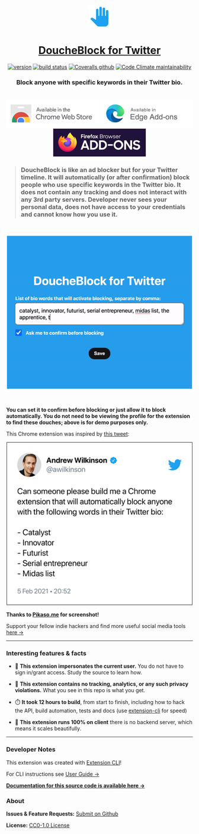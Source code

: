 <p align="center">
  <a href="https://chrome.google.com/webstore/detail/eeledoologbepiegnccedjigjkblhmhi">
    <img alt="DoucheBlock for Twitter" 
    src="https://raw.githubusercontent.com/MobileFirstLLC/doucheblock/master/assets/img/128x128.png" width="64" />
  </a>
</p>
<h1 align="center">
  <a href="https://chrome.google.com/webstore/detail/eeledoologbepiegnccedjigjkblhmhi">DoucheBlock for Twitter</a>
</h1>

<p align="center">
<a href="https://chrome.google.com/webstore/detail/eeledoologbepiegnccedjigjkblhmhi"><img src="https://img.shields.io/chrome-web-store/v/eeledoologbepiegnccedjigjkblhmhi?label=latest%20release&color=1da1f2" alt="version"/></a> <a href="https://travis-ci.com/github/MobileFirstLLC/doucheblock"><img alt="build status" src="https://travis-ci.com/MobileFirstLLC/doucheblock.svg?branch=master"></a> <a href="https://coveralls.io/github/MobileFirstLLC/doucheblock"><img alt="Coveralls github" src="https://img.shields.io/coveralls/github/MobileFirstLLC/doucheblock"></a> <a href="https://codeclimate.com/github/MobileFirstLLC/doucheblock/maintainability"><img alt="Code Climate maintainability" src="https://img.shields.io/codeclimate/maintainability/MobileFirstLLC/doucheblock"></a>

<h3 align="center">
  Block anyone with specific keywords in their Twitter bio.<br/><br/>
</h3>

<p align="center">
<a href="https://chrome.google.com/webstore/detail/eeledoologbepiegnccedjigjkblhmhi"><img alt="install at chrome web store" width="250" src="https://raw.githubusercontent.com/MobileFirstLLC/doucheblock/master/.github/badge.png"/></a> <a href="https://microsoftedge.microsoft.com/addons/detail/jjamkfoaemeiacomhpidlhkjinmpmkpj"><img alt="Edge Add-Ons" width="250" 
src="https://raw.githubusercontent.com/MobileFirstLLC/doucheblock/master/.github/badge-edge.png"/></a> <a href="https://addons.mozilla.org/en-US/firefox/addon/doucheblock-for-twitter/"><img alt="Firefox Add-Ons" width="250" 
 src="https://raw.githubusercontent.com/MobileFirstLLC/doucheblock/master/.github/badge-firefox.png"/></a>
</p>

> ### DoucheBlock is like an ad blocker but for your Twitter timeline. It will automatically (or after confirmation) block people who use specific keywords in the Twitter bio. It does not contain any tracking and does not interact with any 3rd party servers. Developer never sees your personal data, does not have access to your credentials and cannot know how you use it.
> 
<br/>

<p align="center">
<img alt="preview" width="500" src="https://raw.githubusercontent.com/MobileFirstLLC/doucheblock/master/.github/preview.gif"/>
</p>
<br/>



**You can set it to confirm before blocking or just allow it to block automatically.  You do not need to be viewing the profile for the extension to find these douches; above is for demo purposes only.**

This Chrome extension was inspired by [this tweet](https://twitter.com/awilkinson/status/1357794228030509056):

<p align="center">
<img width="500" border="1" alt="screenshot" src="https://raw.githubusercontent.com/MobileFirstLLC/doucheblock/master/.github/screenshot.png"/>
</p>

**Thanks to [Pikaso.me](https://pikaso.me/) for screenshot!** 

Support your fellow indie hackers and find more useful social media tools [here &rarr;](https://github.com/MobileFirstLLC/social-media-hacker-list)

* * *

### Interesting features & facts

- 🤯 **This extension impersonates the current user.** You do not have to sign in/grant access.
Study the source to learn how.

- 🙈 **This extension contains no tracking, analytics, or any such privacy violations.** What you see in  this repo is what you get.

- ⏱️ **It took 12 hours to build**, from start to finish, including how to hack the API, build automation, tests and docs 
   (use [extension-cli](https://github.com/MobileFirstLLC/extension-cli) for speed)

- 🎉 **This extension runs 100% on client** there is no backend server, which means it scales beautifully.

* * *

### Developer Notes 

This extension was created with [Extension CLI](https://oss.mobilefirst.me/extension-cli/)!

For CLI instructions see [User Guide &rarr;](https://oss.mobilefirst.me/extension-cli/)

**[Documentation for this source code is available here &rarr;](http://oss.mobilefirst.me/doucheblock/)**

### About

**Issues & Feature Requests:** [Submit on Github](https://github.com/MobileFirstLLC/doucheblock/issues/new/choose)

**License:** [CC0-1.0 License](https://github.com/MobileFirstLLC/doucheblock/blob/master/LICENSE)
